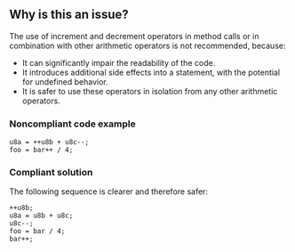## Why is this an issue?

The use of increment and decrement operators in method calls or in combination with other arithmetic operators is not recommended, because:

-  It can significantly impair the readability of the code.
-  It introduces additional side effects into a statement, with the potential for undefined behavior.
-  It is safer to use these operators in isolation from any other arithmetic operators.

### Noncompliant code example

    u8a = ++u8b + u8c--;
    foo = bar++ / 4;

### Compliant solution

The following sequence is clearer and therefore safer:

    ++u8b;
    u8a = u8b + u8c;
    u8c--;
    foo = bar / 4;
    bar++;
